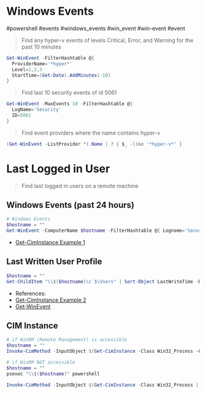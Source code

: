 # Windows Events
#powershell #events #windows_events #win_event #win-event #event
> Find any hyper-v events of levels Critical, Error, and Warning for the past 10 minutes
```PowerShell
Get-WinEvent -FilterHashtable @{
  ProviderName='*hyper*'
  Level=1,2,3
  StartTime=(Get-Date).AddMinutes(-10)
}
```
> Find last 10 security events of id 5061
```PowerShell
Get-WinEvent -MaxEvents 10 -FilterHashtable @{
  LogName='Security'
  ID=5061
}
```
> Find event providers where the name contains hyper-v
```PowerShell
(Get-WinEvent -ListProvider *).Name | ? { $_ -like '*hyper-v*' }
```
# Last Logged in User
> Find last logged in users on a remote machine
## Windows Events (past 24 hours)
```PowerShell
# Windows Events
$hostname = ""
Get-WinEvent -ComputerName $hostname -FilterHashtable @{ Logname='Security'; ID=4672; StartTime=(Get-Date).AddDays(-1) } | Where-Object { @("SYSTEM", "$($hostname)$") -notcontains $_.Properties[1].Value } | Select-Object @{N='User';E={"$($_.Properties[2].Value)`\$($_.Properties[1].Value)"}}
```
- [Get-CimInstance Example 1](https://adamtheautomator.com/user-logon-event-id/)
## Last Written User Profile
```PowerShell
$hostname = ""
Get-ChildItem "\\$($hostname)\c`$\Users" | Sort-Object LastWriteTime -Descending | Select-Object Name, LastWriteTime -first 1
```
- References: 
- [Get-CimInstance Example 2](https://powershell-guru.com/powershell-tip-42-find-the-owner-of-a-process/)
- [Get-WinEvent](https://community.spiceworks.com/topic/2025022-find-last-user-logged-into-a-machine-via-powershell)
## CIM Instance
```PowerShell
# if WinRM (Remote Management) is accessible
$hostname = ""
Invoke-CimMethod -InputObject $(Get-CimInstance -Class Win32_Process -ComputerName $hostname | Where-Object name -Match explorer) -MethodName GetOwner | Select-Object Domain, User

# if WinRM NOT accessible
$hostname = ""
psexec "\\$($hostname)" powershell

Invoke-CimMethod -InputObject $(Get-CimInstance -Class Win32_Process | Where-Object name -Match explorer) -MethodName GetOwner
```
